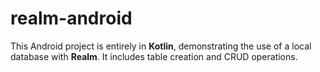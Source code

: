 # realm-android

This Android project is entirely in **Kotlin**, demonstrating the use of a local database with **Realm**. It includes table creation and CRUD operations.
